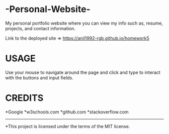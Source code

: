 -Personal-Website-
=

My personal portfolio website where you can view my info such as, resume, projects, and contact information.

Link to the deployed site =>  https://anil1992-rgb.github.io/homework5


USAGE
=
Use your mouse to navigate around the page and click and type to interact with the buttons and input fields.


CREDITS
=
*Google 
*w3schools.com
*github.com
*stackoverflow.com

-----------------------------------------------------------------

*This project is licensed under the terms of the MIT license.
